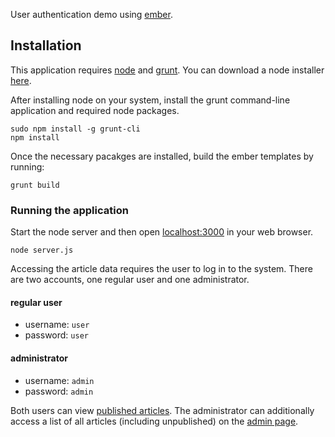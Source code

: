 User authentication demo using [ember][ember].


## Installation

This application requires [node][node] and [grunt][grunt]. You can download
a node installer [here][node-download].

After installing node on your system, install the grunt command-line 
application and required node packages.

```shell
sudo npm install -g grunt-cli
npm install
```

Once the necessary pacakges are installed, build the ember templates by 
running:

```shell
grunt build
```

[ember]: http://emberjs.com 
[node]: http://nodejs.org
[node-download]: http://nodejs.org/download/
[grunt]: http://gruntjs.com


### Running the application

Start the node server and then open [localhost:3000](http://localhost:3000) in your
web browser.

```shell
node server.js
```

Accessing the article data requires the user to log in to the system. There
are two accounts, one regular user and one administrator. 

#### regular user

* username: `user`
* password: `user`


#### administrator

* username: `admin`
* password: `admin`


Both users can view [published articles](http://localhost:3000/#/articles). The
administrator can additionally access a list of all articles (including
unpublished) on the [admin page](http://localhost:3000/#/admin).
